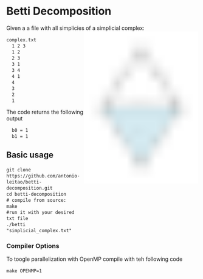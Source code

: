 # Betti Decomposition

Given a a file with all simplicies of a simplicial complex:
<img src="assets/example_complex.svg" width="300" alt="Example Simplicial Complex" align=right>


```text
complex.txt
  1 2 3
  1 2
  2 3
  3 1
  3 4
  4 1
  4
  3
  2
  1
```
The code returns the following output

```text
  b0 = 1
  b1 = 1
```

## Basic usage

```shell
git clone https://github.com/antonio-leitao/betti-decomposition.git
cd betti-decomposition
# compile from source:
make
#run it with your desired txt file
./betti "simplicial_complex.txt"
```

### Compiler Options

To toogle parallelization with OpenMP compile with teh following code

```shell
make OPENMP=1
```





